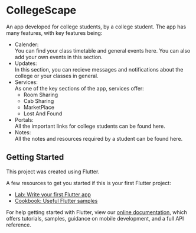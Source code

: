 # CollegeScape

An app developed for college students, by a college student.
The app has many features, with key features being: 
* Calender:  
  You can find your class timetable and general events here. You can also add your own events in this section.
* Updates:  
  In this section, you can recieve messages and notifications about the college or your classes in general.
* Services:  
  As one of the key sections of the app, services offer:
  * Room Sharing
  * Cab Sharing
  * MarketPlace
  * Lost And Found
* Portals:  
  All the important links for college students can be found here.
* Notes:  
  All the notes and resources required by a student can be found here.

## Getting Started

This project was created using Flutter.

A few resources to get you started if this is your first Flutter project:

- [Lab: Write your first Flutter app](https://flutter.dev/docs/get-started/codelab)
- [Cookbook: Useful Flutter samples](https://flutter.dev/docs/cookbook)

For help getting started with Flutter, view our
[online documentation](https://flutter.dev/docs), which offers tutorials,
samples, guidance on mobile development, and a full API reference.
